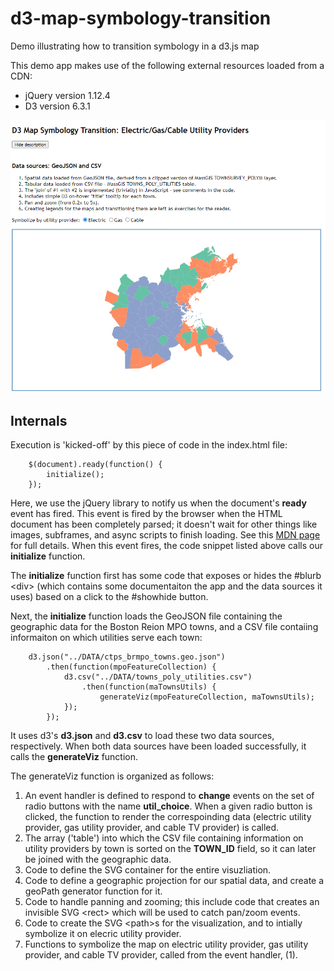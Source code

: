 # d3-map-symbology-transition
Demo illustrating how to transition symbology in a d3.js map

This demo app makes use of the following external resources loaded from a CDN:
* jQuery version 1.12.4
* D3 version 6.3.1

<img src="img/d3-symbology-transition-updated.png"/>

## Internals
Execution is 'kicked-off' by this piece of code in the index.html file:
```
	$(document).ready(function() {
		initialize();	
	});	
```
Here, we use the jQuery library to notify us when the document's __ready__ event has fired.
This event is fired by the browser when  the HTML document has been completely parsed; 
it doesn't wait for other things like images, subframes, and async scripts to finish loading.
See this [MDN page](https://developer.mozilla.org/en-US/docs/Web/API/Window/DOMContentLoaded_event) for full details.
When this event fires, the code snippet listed above calls our __initialize__ function.

The __initialize__ function first has some code that exposes or hides the #blurb \<div\> \(which contains
some documentaiton the app and the data sources it uses\) based on a click to the #showhide button.

Next, the __initialize__ function loads the GeoJSON file containing the geographic data for the Boston
Reion MPO towns, and a CSV file contaiing informaiton on which utilities serve each town:
```
	d3.json("../DATA/ctps_brmpo_towns.geo.json")
		.then(function(mpoFeatureCollection) {
			d3.csv("../DATA/towns_poly_utilities.csv")
				.then(function(maTownsUtils) {
					generateViz(mpoFeatureCollection, maTownsUtils);
			});
		});
```
It uses d3's __d3.json__ and __d3.csv__ to load these two data sources, respectively.
When both data sources have been loaded successfully, it calls the __generateViz__ function.

The generateViz function is organized as follows:
1. An event handler is defined to respond to __change__ events on the set of radio buttons with the name __util\_choice__.
   When a given radio button is clicked, the function to render the correspoinding data (electric utility provider,
   gas utility provider, and cable TV provider) is called.
2. The array \('table'\) into which the CSV file containing information on utility providers by town
   is sorted on the __TOWN\_ID__ field, so it can later be joined with the geographic data.
3. Code to define the SVG container for the entire visuzliation.
4. Code to define a geographic projection for our spatial data, and create a geoPath generator function for it.
5. Code to handle panning and zooming; this include code that creates an invisible SVG \<rect\> which will be 
   used to catch pan/zoom events.
6. Code to create the SVG \<path\>s for the visualization, and to intially symbolize it on elecric utility provider.   
7. Functions to symbolize the map on electric utility provider, gas utility provider, and cable TV provider,
   called from the event handler, \(1\). 
